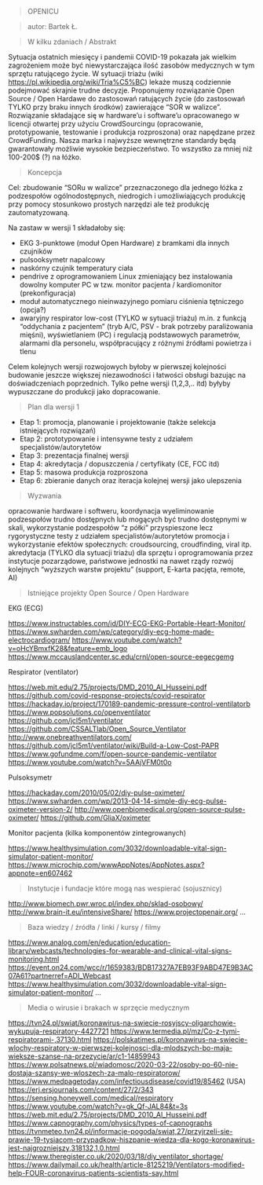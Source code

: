 > OPENICU

> autor: Bartek Ł.

> W kilku zdaniach / Abstrakt

Sytuacja ostatnich miesięcy i pandemii COVID-19 pokazała jak wielkim zagrożeniem może być niewystarczająca ilość zasobów medycznych w tym sprzętu ratującego życie. W sytuacji triażu (wiki https://pl.wikipedia.org/wiki/Tria%C5%BC) lekaże muszą codziennie podejmować skrajnie trudne decyzje. Proponujemy rozwiązanie Open Source / Open Hardawe do zastosowań ratujących życie (do zastosowań TYLKO przy braku innych środków) zawierające “SOR w walizce”. Rozwiązanie składające się w hardware’u i software’u opracowanego w licencji otwartej przy użyciu CrowdSourcingu (opracowanie, prototypowanie, testowanie i produkcja rozproszona) oraz napędzane przez CrowdFunding. Nasza marka i najwyższe wewnętrzne standardy będą gwarantowały możliwie wysokie bezpieczeństwo. To wszystko za mniej niż 100-200$ (?) na łóżko. 


> Koncepcja 

Cel: zbudowanie “SORu w walizce” przeznaczonego dla jednego łóżka z podzespołów ogólnodostępnych, niedrogich i umożliwiających produkcję przy pomocy stosunkowo prostych narzędzi ale też produkcję zautomatyzowaną.

Na zastaw w wersji 1 składałoby się:
- EKG 3-punktowe (moduł Open Hardware) z bramkami dla innych czujników
- pulsooksymetr napalcowy
- naskórny czujnik temperatury ciała
- pendrive z oprogramowaniem Linux zmieniający bez instalowania dowolny komputer PC w tzw. monitor pacjenta / kardiomonitor (prekonfiguracja)
- moduł automatycznego nieinwazyjnego pomiaru ciśnienia tętniczego (opcja?)
- awaryjny respirator low-cost (TYLKO w sytuacji triażu) m.in. z funkcją “oddychania z pacjentem” (tryb A/C, PSV - brak potrzeby paraliżowania mięśni), wyświetlaniem (PC) i regulacją podstawowych parametrów, alarmami dla personelu, współpracujący z różnymi źródłami powietrza i tlenu

Celem kolejnych wersji rozwojowych byłoby w pierwszej kolejności budowanie jeszcze większej niezawodności i łatwości obsługi bazując na doświadczeniach poprzednich. Tylko pełne wersji (1,2,3,.. itd) byłyby wypuszczane do produkcji jako dopracowanie.

> Plan dla wersji 1 

- Etap 1: promocja, planowanie i projektowanie (także selekcja istniejących rozwiązań)
- Etap 2: prototypowanie i intensywne testy z udziałem specjalistów/autorytetów
- Etap 3: prezentacja finalnej wersji
- Etap 4: akredytacja / dopuszczenia / certyfikaty (CE, FCC itd)
- Etap 5: masowa produkcja rozproszona 
- Etap 6: zbieranie danych oraz iteracja kolejnej wersji jako ulepszenia


> Wyzwania 

opracowanie hardware i softweru, koordynacja
wyeliminowanie podzespołów trudno dostępnych lub mogących być trudno dostępnymi w skali, wykorzystanie podzespołów “z półki”
przyspieszone lecz rygorystyczne testy z udziałem specjalistów/autorytetów
promocja i wykorzystanie efektów społecznych: croudsourcing, croudfinding, viral itp.
akredytacja (TYLKO dla sytuacji triażu) dla sprzętu i oprogramowania przez instytucje pozarządowe, państwowe jednostki na nawet rządy
rozwój kolejnych “wyższych warstw projektu” (support, E-karta pacjęta, remote, AI)


> Istniejące projekty Open Source / Open Hardware

EKG (ECG)

https://www.instructables.com/id/DIY-ECG-EKG-Portable-Heart-Monitor/
https://www.swharden.com/wp/category/diy-ecg-home-made-electrocardiogram/
https://www.youtube.com/watch?v=oHcYBmxfK28&feature=emb_logo
https://www.mccauslandcenter.sc.edu/crnl/open-source-eegecgemg

Respirator (ventilator)

https://web.mit.edu/2.75/projects/DMD_2010_Al_Husseini.pdf
https://github.com/covid-response-projects/covid-respirator
https://hackaday.io/project/170189-pandemic-pressure-control-ventilatorb
https://www.popsolutions.co/openventilator
https://github.com/jcl5m1/ventilator
https://github.com/CSSALTlab/Open_Source_Ventilator
http://www.onebreathventilators.com/
https://github.com/jcl5m1/ventilator/wiki/Build-a-Low-Cost-PAPR
https://www.gofundme.com/f/open-source-pandemic-ventilator
https://www.youtube.com/watch?v=5AAjVFM0t0o

Pulsoksymetr

https://hackaday.com/2010/05/02/diy-pulse-oximeter/
https://www.swharden.com/wp/2013-04-14-simple-diy-ecg-pulse-oximeter-version-2/
http://www.openbiomedical.org/open-source-pulse-oximeter/
https://github.com/GliaX/oximeter

Monitor pacjenta (kilka komponentów zintegrowanych)

https://www.healthysimulation.com/3032/downloadable-vital-sign-simulator-patient-monitor/
https://www.microchip.com/wwwAppNotes/AppNotes.aspx?appnote=en607462


> Instytucje i fundacje które mogą nas wespierać (sojusznicy) 

http://www.biomech.pwr.wroc.pl/index.php/sklad-osobowy/
http://www.brain-it.eu/intensiveShare/
https://www.projectopenair.org/
...


> Baza wiedzy / źródła / linki / kursy / filmy 

https://www.analog.com/en/education/education-library/webcasts/technologies-for-wearable-and-clinical-vital-signs-monitoring.html
https://event.on24.com/wcc/r/1659383/BDB17327A7EB93F9ABD47E9B3AC07A61?partnerref=ADI_Webcast
https://www.healthysimulation.com/3032/downloadable-vital-sign-simulator-patient-monitor/
...


> Media o wirusie i brakach w sprzęcie medycznym 

https://tvn24.pl/swiat/koronawirus-na-swiecie-rosyjscy-oligarchowie-wykupuja-respiratory-4427721
https://www.termedia.pl/mz/Co-z-tymi-respiratorami-,37130.html
https://polskatimes.pl/koronawirus-na-swiecie-wlochy-respiratory-w-pierwszej-kolejnosci-dla-mlodszych-bo-maja-wieksze-szanse-na-przezycie/ar/c1-14859943
https://www.polsatnews.pl/wiadomosc/2020-03-22/osoby-po-60-nie-dostaja-szansy-we-wloszech-za-malo-respiratorow/
https://www.medpagetoday.com/infectiousdisease/covid19/85462 (USA)
https://erj.ersjournals.com/content/27/2/343
https://sensing.honeywell.com/medical/respiratory
https://www.youtube.com/watch?v=gk_Qf-JAL84&t=3s
https://web.mit.edu/2.75/projects/DMD_2010_Al_Husseini.pdf
https://www.capnography.com/physics/types-of-capnographs
https://tvnmeteo.tvn24.pl/informacje-pogoda/swiat,27/przyjrzeli-sie-prawie-19-tysiacom-przypadkow-hiszpanie-wiedza-dla-kogo-koronawirus-jest-najgrozniejszy,318132,1,0.html
https://www.theregister.co.uk/2020/03/18/diy_ventilator_shortage/
https://www.dailymail.co.uk/health/article-8125219/Ventilators-modified-help-FOUR-coronavirus-patients-scientists-say.html




